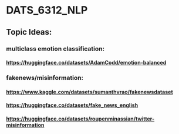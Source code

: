 # DATS_6312_NLP

## Topic Ideas:
### multiclass emotion classification: 
#### https://huggingface.co/datasets/AdamCodd/emotion-balanced



### fakenews/misinformation: 
#### https://www.kaggle.com/datasets/sumanthvrao/fakenewsdataset
#### https://huggingface.co/datasets/fake_news_english
#### https://huggingface.co/datasets/roupenminassian/twitter-misinformation




